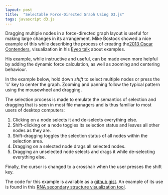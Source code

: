 ```yaml
---
layout: post
title:  "Selectable Force-Directed Graph Using D3.js"
tags: javascript d3.js
---
```


Dragging multiple nodes in a force-directed graph layout is useful
for making large changes in its arrangement. Mike Bostock
showed a nice example of this while describing the process
of creating the[2013 Oscar
Contenders](http://www.nytimes.com/interactive/2013/02/20/movies/among-the-oscar-contenders-a-host-of-connections.html?_r=0),
visualization in his [Eyeo talk](http://vimeo.com/69448223) about examples.

His example, while instructive and useful, can be made even more
helpful by adding the dynamic force calculation, as well as zooming
and centering behaviour. 

In the example below, hold down *shift* to select multiple
nodes or press the 'c' key to center the graph. Zooming and panning
follow the typical pattern using the mousewheel and dragging.

<div align='center' id="d3_selectable_force_directed_graph"></div>
<link rel="stylesheet" href="/css/d3_selectable_force_directed_graph.css">
<script src="/js/d3_selectable_force_directed_graph.js"></script>
<script>selectableForceDirectedGraph();</script>

The selection process is made to emulate the semantics of selection
and dragging that is seen in most file managers and is thus familiar
to most users of desktop computers:

1. Clicking on a node selects it and de-selects everything else.
2. Shift-clicking on a node toggles its selection status and leaves
   all other nodes as they are.
3. Shift-dragging toggles the selection status of all nodes within
   the selection area.
4. Dragging on a selected node drags all selected nodes.
5. Dragging an unselected node selects and drags it while
   de-selecting everything else.

Finally, the cursor is changed to a crosshair when the user presses
the shift key.

The code for this example is available as a [github gist](https://gist.github.com/pkerpedjiev/0389e39fad95e1cf29ce).
An example of its use is found in this [RNA secondary structure visualization tool](http://nibiru.tbi.univie.ac.at/forna/).

